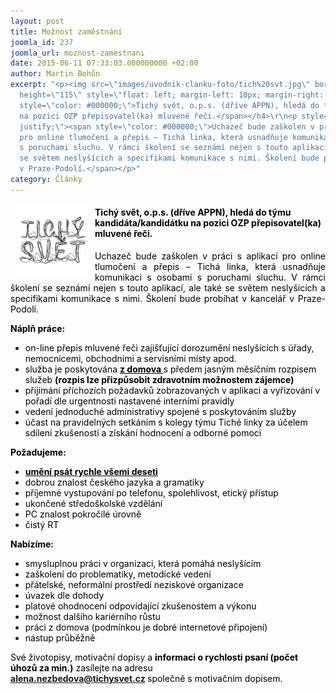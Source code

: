 ```yaml
---
layout: post
title: Možnost zaměstnání
joomla_id: 237
joomla_url: moznost-zamestnani
date: 2015-06-11 07:33:03.000000000 +02:00
author: Martin Bohůn
excerpt: "<p><img src=\"images/uvodnik-clanku-foto/tich%20svt.jpg\" border=\"0\" width=\"115\"
  height=\"115\" style=\"float: left; margin-left: 10px; margin-right: 10px;\" /></p>\r\n<h4><span
  style=\"color: #000000;\">Tichý svět, o.p.s. (dříve APPN), hledá do týmu kandidáta/kandidátku
  na pozici OZP přepisovatel(ka) mluvené řeči.</span></h4>\r\n<p style=\"text-align:
  justify;\"><span style=\"color: #000000;\">Uchazeč bude zaškolen v práci s aplikací
  pro online tlumočení a přepis – Tichá linka, která usnadňuje komunikaci s osobami
  s poruchami sluchu. V rámci školení se seznámí nejen s touto aplikací, ale také
  se světem neslyšících a specifikami komunikace s nimi. Školení bude probíhat v kancelář
  v Praze-Podolí.</span></p>"
category: Články
---
```

<p><img src="images/uvodnik-clanku-foto/tich%20svt.jpg" border="0" width="115" height="115" style="float: left; margin-left: 10px; margin-right: 10px;" /></p>

<h4><span style="color: #000000;">Tichý svět, o.p.s. (dříve APPN), hledá do týmu kandidáta/kandidátku na pozici OZP přepisovatel(ka) mluvené řeči.</span></h4>

<p style="text-align: justify;"><span style="color: #000000;">Uchazeč bude zaškolen v práci s aplikací pro online tlumočení a přepis – Tichá linka, která usnadňuje komunikaci s osobami s poruchami sluchu. V rámci školení se seznámí nejen s touto aplikací, ale také se světem neslyšících a specifikami komunikace s nimi. Školení bude probíhat v kancelář v Praze-Podolí.</span></p>



<p><span style="color: #000000;"><strong>Náplň práce:</strong></span></p>

<ul>

<li><span style="color: #000000;">on-line přepis mluvené řeči zajišťující dorozumění neslyšících s úřady, nemocnicemi, obchodními a servisními místy apod.</span></li>

<li><span style="color: #000000;">služba je poskytována <strong><span style="text-decoration: underline;">z domova </span></strong>s předem jasným měsíčním rozpisem služeb <strong>(rozpis lze přizpůsobit zdravotním možnostem zájemce) </strong></span></li>

<li><span style="color: #000000;">přijímání příchozích požadavků zobrazovaných v aplikaci a vyřizování v pořadí dle urgentnosti nastavené interními pravidly</span></li>

<li><span style="color: #000000;">vedení jednoduché administrativy spojené s poskytováním služby</span></li>

<li><span style="color: #000000;">účast na pravidelných setkáním s kolegy týmu Tiché linky za účelem sdílení zkušeností a získání hodnocení a odborné pomoci   </span></li>

</ul>

<p><span style="color: #000000;"><strong>Požadujeme:</strong></span></p>

<ul>

<li><span style="color: #000000;"><strong><span style="text-decoration: underline;">umění psát rychle všemi deseti</span></strong></span></li>

<li><span style="color: #000000;">dobrou znalost českého jazyka a gramatiky</span></li>

<li><span style="color: #000000;">příjemné vystupování po telefonu, spolehlivost, etický přístup</span></li>

<li><span style="color: #000000;">ukončené středoškolské vzdělání</span></li>

<li><span style="color: #000000;">PC znalost pokročilé úrovně</span></li>

<li><span style="color: #000000;">čistý RT</span></li>

</ul>

<p><span style="color: #000000;"><strong>Nabízíme:</strong></span></p>

<ul>

<li><span style="color: #000000;">smysluplnou práci v organizaci, která pomáhá neslyšícím</span></li>

<li><span style="color: #000000;">zaškolení do problematiky, metodické vedení</span></li>

<li><span style="color: #000000;">přátelské, neformální prostředí neziskové organizace</span></li>

<li><span style="color: #000000;">úvazek dle dohody</span></li>

<li><span style="color: #000000;">platové ohodnocení odpovídající zkušenostem a výkonu</span></li>

<li><span style="color: #000000;">možnost dalšího kariérního růstu</span></li>

<li><span style="color: #000000;">práci z domova (podmínkou je dobré internetové připojení)</span></li>

<li><span style="color: #000000;">nástup průběžně</span></li>

</ul>

<p><span style="color: #000000;">Své životopisy, motivační dopi</span>sy <span style="color: #000000;">a</span><span style="color: #000000;"> <strong>informaci o rychlosti psaní (počet úhozů za min.)</strong> zasílejte na adresu</span> <strong><a href="mailto:alena.nezbedova@tichysvet.cz">alena.nezbedova@tichysvet.cz</a> </strong><span style="color: #000000;">společně s motivačním dopisem.</span> </p>
